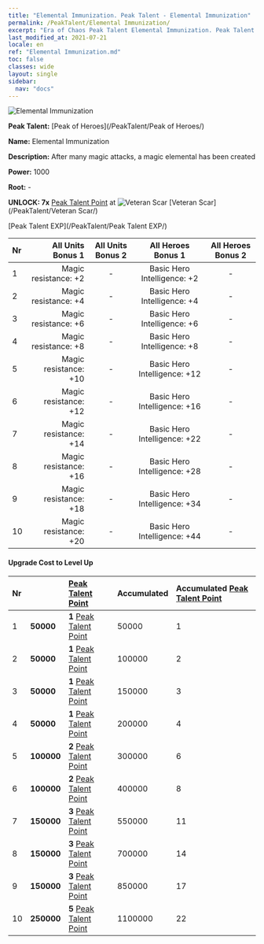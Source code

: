 ```yaml
---
title: "Elemental Immunization. Peak Talent - Elemental Immunization"
permalink: /PeakTalent/Elemental Immunization/
excerpt: "Era of Chaos Peak Talent Elemental Immunization. Peak Talent Elemental Immunization. Elemental Immunization"
last_modified_at: 2021-07-21
locale: en
ref: "Elemental Immunization.md"
toc: false
classes: wide
layout: single
sidebar:
  nav: "docs"
---
```


  ![Elemental Immunization](/images/pt/talent_1004.png)

  **Peak Talent:** [Peak of Heroes](/PeakTalent/Peak of Heroes/)

  **Name:** Elemental Immunization

  **Description:** After many magic attacks, a magic elemental has been created

  **Power:** 1000

  **Root:** -

  **UNLOCK: 7x** [Peak Talent Point](/Items/con_934/) at ![Veteran Scar](/images/pt/talent_1003.png) [Veteran Scar](/PeakTalent/Veteran Scar/)

  [Peak Talent EXP](/PeakTalent/Peak Talent EXP/)

  | Nr | All Units Bonus 1 | All Units Bonus 2 | All Heroes Bonus 1 | All Heroes Bonus 2 |
  |:---|--------------:|:-------------:|:-------------:|:-------------:|
  | 1 | Magic resistance: +2 | - | Basic Hero Intelligence: +2 | - |
  | 2 | Magic resistance: +4 | - | Basic Hero Intelligence: +4 | - |
  | 3 | Magic resistance: +6 | - | Basic Hero Intelligence: +6 | - |
  | 4 | Magic resistance: +8 | - | Basic Hero Intelligence: +8 | - |
  | 5 | Magic resistance: +10 | - | Basic Hero Intelligence: +12 | - |
  | 6 | Magic resistance: +12 | - | Basic Hero Intelligence: +16 | - |
  | 7 | Magic resistance: +14 | - | Basic Hero Intelligence: +22 | - |
  | 8 | Magic resistance: +16 | - | Basic Hero Intelligence: +28 | - |
  | 9 | Magic resistance: +18 | - | Basic Hero Intelligence: +34 | - |
  | 10 | Magic resistance: +20 | - | Basic Hero Intelligence: +44 | - |


#### Upgrade Cost to Level Up

  | Nr | <i class="fas fa-coins"/> | [Peak Talent Point](/Items/con_934/) | Accumulated <i class="fas fa-coins"/> | Accumulated [Peak Talent Point](/Items/con_934/) |
  |:---|:--------------|:-------------|:-------------|:-------------|
  | 1 | **50000** | **1** [Peak Talent Point](/Items/con_934/) | 50000 | 1 |
  | 2 | **50000** | **1** [Peak Talent Point](/Items/con_934/) | 100000 | 2 |
  | 3 | **50000** | **1** [Peak Talent Point](/Items/con_934/) | 150000 | 3 |
  | 4 | **50000** | **1** [Peak Talent Point](/Items/con_934/) | 200000 | 4 |
  | 5 | **100000** | **2** [Peak Talent Point](/Items/con_934/) | 300000 | 6 |
  | 6 | **100000** | **2** [Peak Talent Point](/Items/con_934/) | 400000 | 8 |
  | 7 | **150000** | **3** [Peak Talent Point](/Items/con_934/) | 550000 | 11 |
  | 8 | **150000** | **3** [Peak Talent Point](/Items/con_934/) | 700000 | 14 |
  | 9 | **150000** | **3** [Peak Talent Point](/Items/con_934/) | 850000 | 17 |
  | 10 | **250000** | **5** [Peak Talent Point](/Items/con_934/) | 1100000 | 22 |
